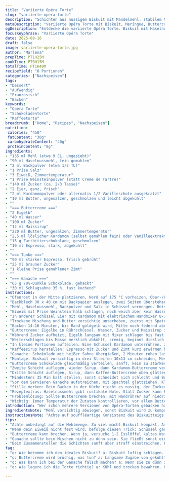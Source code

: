 ```yaml
---
title: "Variierte Opéra Torte"
slug: "variierte-opera-torte"
description: "Schichten aus nussigem Biskuit mit Mandelmehl, stabilem Meringue und zartem Vanille-Buttercreme, abwechselnd mit Kaffee- und Schokoladenschichten. Bisquit leicht variert: Eiweiß mit Weinstein statt nur Creme de Tartre, Mandelmehl durch Haselnussmehl ersetzt. Buttercreme aromatisiert mit Kardamom anstelle Vanille, Espresso-Sirup verfeinert mit Zimt. Ganache mit dunkler 70%-Schokolade für intensivere Note, statt 55% milde Schokolade. Abgerundete Texturen, leicht unterschiedliche Backzeiten, viel Feingefühl bei Temperatur und Konsistenz für echtes Handwerk."
metaDescription: "Variierte Opéra Torte mit Biskuit, Meringue, Buttercreme und Ganache. Erlebe komplexe Aromen und vielfältige Texturen in jedem Biss."
ogDescription: "Entdecke die variierte Opéra Torte. Biskuit mit Haselnussmehl und Kardamom, feine Buttercreme und dunkle Ganache – ein Fest für die Sinne."
focusKeyphrase: "Variierte Opéra Torte"
date: 2025-08-16
draft: false
image: variierte-opera-torte.jpg
author: "Marlena"
prepTime: PT1H25M
cookTime: PT0H15M
totalTime: PT1H40M
recipeYield: "8 Portionen"
categories: ["Nachspeisen"]
tags:
- "Dessert"
- "Aufwendig"
- "Französisch"
- "Backen"
keywords:
- "Opéra Torte"
- "Schokoladentorte"
- "Kaffeetorte"
breadcrumb: ["Home", "Recipes", "Nachspeisen"]
nutrition: 
 calories: "450"
 fatContent: "30g"
 carbohydrateContent: "40g"
 proteinContent: "8g"
ingredients:
- "135 ml Mehl (etwa 9 EL, ungesiebt)"
- "90 ml Haselnussmehl, fein gemahlen"
- "2 ml Backpulver (etwa 1/2 TL)"
- "1 Prise Salz"
- "3 Eiweiß, Zimmertemperatur"
- "1 Prise Weinsteinpulver (statt Creme de Tartre)"
- "140 ml Zucker (ca. 2/3 Tasse)"
- "2 Eier, ganz, frisch"
- "2 ml Kardamompulver oder alternativ 1/2 Vanilleschote ausgekratzt"
- "10 ml Butter, ungesalzen, geschmolzen und leicht abgekühlt"
- ""
- "=== Buttercreme ==="
- "2 Eigelb"
- "40 ml Wasser"
- "100 ml Zucker"
- "12 ml Maissirup"
- "220 ml Butter, ungesalzen, Zimmertemperatur"
- "2,5 ml löslicher Kardamom (selbst gemahlen fein) oder Vanilleextrakt"
- "15 g Zartbitterschokolade, geschmolzen"
- "10 ml Espresso, stark, abgekühlt"
- ""
- "=== Tunke ==="
- "90 ml starker Espresso, frisch gebrüht"
- "25 ml brauner Zucker"
- "1 kleine Prise gemahlener Zimt"
- ""
- "=== Ganache ==="
- "65 g 70%-Dunkle Schokolade, gehackt"
- "30 ml Schlagsahne 35 %, fast kochend"
instructions:
- "Ofenrost in der Mitte platzieren. Herd auf 175 °C vorheizen, Ober-/Unterhitze für gleichmäßige Bräune."
- "Backblech 30 x 40 cm mit Backpapier auslegen, zwei Seiten überstehen lassen. Mit Butter einpinseln, mehlig bestäuben. Wichtig, sonst klebt der Biskuit."
- "Mehl, Haselnussmehl, Backpulver und Salz in Schüssel vermengen. Beiseite stellen, durchmischen macht gleichmäßige Struktur."
- "Eiweiß mit Prise Weinstein halb schlagen, noch weich aber kein Wasser mehr. Zucker nach und nach einrieseln lassen, weiter schlagen bis steifer Schnee entsteht. Fingerprobe: Schüssel umdrehen, nichts fällt raus."
- "In anderer Schüssel Eier mit Kardamom mit elektrischem Handmixer 8-12 Min. schlagen, bis Mischung blass, luftig und Bänder bildet. Geduld, sonst klebt später Teig."
- "Trockene Mischung und Butter vorsichtig unterheben, zuerst mit Spatel, dann meringue unterziehen. Keine Hektik, Luft sollte bleiben. Teig halb auf's Blech streichen, glatt mit Palette, nicht zu dünn, ca 1 cm."
- "Backen 14-16 Minuten, bis Rand goldgelb wird, Mitte noch federnd aber nicht feucht. Nach dem Backen Papier mit Biskuit vom Blech ziehen, vollständig abkühlen lassen. Wenn Biskuit globig oder fest beim Eindrücken, noch etwas draußen stehen lassen."
- "Buttercreme: Eigelbe in Rührschüssel. Wasser, Zucker und Maissirup in Topf erhitzen, am Thermometer etwa 103-105 °C - leicht unter dem klassischen 106."
- "Während Zucker aufheizt, Eigelb langsam mit Mixer schlagen bis fast doppelte Größe und blass, dann Zucker langsam in dünnem Strahl einfließen lassen, dabei weiter schlagen. Wichtig: Mixer nicht absetzen, sonst gerinnt Eigelb."
- "Weiterschlagen bis Masse merklich abkühlt, cremig, beginnt dicklich zu werden, bis Körpertemperatur. Nur dann Butter stückchenweise zugeben, zwischendurch schlagen, sonst Buttercreme bricht."
- "In kleine Portionen aufteilen. Eine Schüssel Kardamom unterrühren, zweite Schokolade, dritte feinen kalten starken Espresso mit wenig Wasser verrühren."
- "Kaffeesirup herstellen: Espresso mit Zucker und Zimt kurz erwärmen bis sich Zucker auflöst, gut abkühlen lassen. Zimt gibt leichten Twist, passt weil Haselnüsse im Teig."
- "Ganache: Schokolade mit heißer Sahne übergießen, 2 Minuten ruhen lassen. Dann mit Spatel glatt rühren. Nicht zu dünn, sonst läuft beim Auftragen runter. Leicht abkühlen, fast Zimmertemperatur, damit Ganache dickt."
- "Montage: Biskuit vorsichtig in drei Streifen 30x13 cm schneiden, Messer jeweils mit heißem Wasser abwischen, sonst bröckelt. Erster Streifen auf Platte, mit Pinsel großzügig Sirup auftragen, aber nicht einweichen."
- "Buttercreme Schokolade gleichmäßig verteilen, sanft, kein zu starkes Drücken, damit kein Teig zerdrückt wird."
- "Zweite Schicht auflegen, wieder Sirup, dann Kardamom-Buttercreme verteilen."
- "Dritte Schicht auflegen, Sirup, dann Kaffee-Buttercreme oben glätten, Rand leicht beschneiden falls ungleichmäßig."
- "Mindestens 35 Min kalt stellen, sonst schneidet sich schlecht und Buttercreme wird zu weich."
- "Vor dem Servieren Ganache aufstreichen, mit Spachtel glattziehen. Kleine Muster möglich, verleiht Textur. Kurz zurück in Kühlschrank."
- "Stille merken: Beim Backen in der Küche riecht es nussig, der Zucker karamellisiert an den Rändern. Beim Schlagen hört das Eiweiß knistern; beim Einschenken des heißen Sirups zischt es leicht, Wasser im Ei koaguliert."
- "Rezeptextras: Haselnussmehl gibt rustikale Note. Statt Zucker kann Rohrzucker mit Melasseanteil genommen werden, gibt mehr Tiefe im Geschmack. Kardamom ist eine mutige Wahl, Vanille ist das Klassische, Kaffeelikör eignet sich auch im Buttercreme. Ganache kann durch Zartbitterschokolade mit Orangennote ersetzt werden."
- "Problemlösung: Sollte Buttercreme brechen, mit Handrührer auf niedriger Stufe nach Zugabe von 1-2 EL kaltem Wasser wieder emulgieren. Biskuit gelingt nicht? Statt Backpapier Silikonmatte probieren; Zwischen Backpapier und Blech Luft lassen, nicht zu dünn streichen."
- "Wichtig: Immer Temperatur der Zutaten kontrollieren, vor allem Butter. Warum? Verhindert Trennung der Creme."
introduction: "Wer schon mehrere Versionen von Opéra-Torten gebacken hat, weiß um die zerbrechliche Balance aus Biskuit, Buttercreme und Ganache. Die klassische Variante mit Mandeln und Vanille ist lecker, jedoch mit Haselnussmehl und Kardamom ergibt sich eine erdige, warme Geschmacksbasis, die den Kaffee und Schokolade reizvoll ergänzt. Der Umgang mit der Buttercreme verlangt Geduld; das stabile Schlagen und die präzise Temperatur der Zuckerlösung sind knifflig, aber das Ergebnis – ein samtiges, nicht fettiges Finish – lohnt jeden Aufwand. Ich hab oft versucht, die Schichten dünner zu gestalten, doch 1 cm Biskuit sorgt für die nötige Stabilität. Die Ganache darf nicht zu dünn sein, sonst fließt sie runter, bleibt aber sämig. Kleine Abwandlungen bringen viel. Kein Raum für Unachtsamkeit beim Aufschlagen oder Temperieren – sonst gerinnt der ganze Spaß oder wird zu hart. Klassiker mit neuem Anstrich, genau richtig für Kenner."
ingredientsNote: "Mehl vorsichtig abwiegen, sonst Biskuit wird zu kompakt. Haselnussmehl statt Mandelmehl gibt rustikaleren Geschmack, kann auch Walnussmehl sein, aber weniger intensiv. Weinstein statt reine Creme de Tartre stabilisiert das Eiweiß wesentlich besser. Zucker halbiert, dafür Maissirup stabilisiert später die Buttercreme. Butter muss Zimmertemperatur haben, wer den Löffel eindrücken kann, ist perfekt. Zu kalte Butter führt zu zerfallener Creme, zu warme zu Schmelzen. Kardamom frisch gemahlen ergibt intensiveres Aroma als Pulver vom Supermarkt; auch gemahlene Tonkabohne ist spannend, aber vorsichtig. Espresso mit Zimt und braunem Zucker gemischt für Sirup bringt Winter-Feeling rein, harmoniert mit Nüssen. Ganache dunkle 70% haftet besser, milde 55% verläuft zu schnell. Bei Unverträglichkeit kann die Ganache auch mit weißer Schokolade und Lederbitterschokolade halb gemischt werden. Statt Maissirup geht klar ein neutraler Zuckersirup."
instructionsNote: "Achte auf souffléartige Konsistenz des Biskuitteigs, wenn Eiweiß und Zucker perfekt zusammen sind, sehr wichtig für Luftigkeit. Zucker im Eiweiß langsam geben, sonst bricht die Meringue. Schlage Eigelb lange genug mit Zucker beim Buttercreme – der Rubeneffekt ist entscheidend. Beim Einlaufen der Zuckerlösung nicht zu heiß gießen, sonst stockt das Eigelb. Rühre Butter portionsweise ein, sonst trennt es. Wenn die Creme zu dick wird, 1 TL Wasser untermixen hilft. Biskuit nicht überbacken – leichte goldbraune Farbe und elastisch sind Zeichen. Beim Zusammensetzen die Schichten straff einstreichen, aber nicht drücken, sonst wird der Kuchen kompakt und trocken. Der Sirup darf nur fein benetzen, zu nass macht den Biskuit matschig. Ganache wird warm aufgetragen, glattgestrichen, kühlt im Kühlschrank nicht zu fest, sonst wird’s brüchig. Kühlung mindestens 30 Minuten vor Anschneiden, besser länger, gibt Stabilität. Messer mit heißem Wasser abstreichen, sorgt für saubere Schnitte."
tips:
- "Achte unbedingt auf die Mehlmenge. Zu viel macht Biskuit kompakt. Am besten abwiegen, dann die leichtere Konsistenz erreichen. Immer vorsichtig mischen, keine Luft verlieren."
- "Wenn dein Eiweiß nicht fest wird, befolge diesen Trick: Schüssel ganz sauber halten; keine Fett- oder Eigelbreste. Weinstein hilft, die Stabilität zu verbessern. Geduld beim Schlagen."
- "Buttercreme kann brechen. Wenn ja, versuche 1-2 Esslöffel kaltes Wasser einzumixen; manchmal geht das gut. Die Zuckerlösung muss sanft sein, damit das Eigelb nicht stockt."
- "Ganache sollte beim Mischen nicht zu dünn sein. Sie fließt sonst einfach ab. Deshalb heisse Sahne erst über die gehackte Schokolade gießen, dann glatt rühren."
- "Beim Zusammenstellen die Schichten sanft aber straff einstreichen. Für ein gleichmäßiges Schneiden ist das wichtig. Biskuit mit Sirup leicht benetzen, aber nicht einweichen."
faq:
- "q: Wie bekomme ich den idealen Biskuit? a: Biskuit luftig schlagen. Prüfe mit Finger, wenn es hält. Goldbraun und federnd, nicht zu fest."
- "q: Buttercreme wird brüchig, was tun? a: Langsame Zugabe von gekühltem Wasser. Auch Zimmertemperatur der Butter ist entscheidend. Zuckerlösung muss unter Kontrolle sein."
- "q: Was kann ich bei der Ganache falsch machen? a: Wenn sie zu dünn ist, die Temperatur der Sahne anpassen. Dunkle Schokolade läuft besser als milde."
- "q: Wie lagere ich die Torte richtig? a: Kühl und trocken bewahren. Kann mehrere Tage halten, vorher einwickeln, damit sie nicht austrocknet."

---
```

